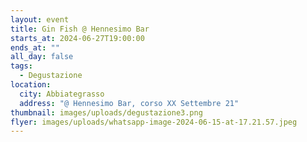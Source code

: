 ```yaml
---
layout: event
title: Gin Fish @ Hennesimo Bar
starts_at: 2024-06-27T19:00:00
ends_at: ""
all_day: false
tags:
  - Degustazione
location:
  city: Abbiategrasso
  address: "@ Hennesimo Bar, corso XX Settembre 21"
thumbnail: images/uploads/degustazione3.png
flyer: images/uploads/whatsapp-image-2024-06-15-at-17.21.57.jpeg
---
```

